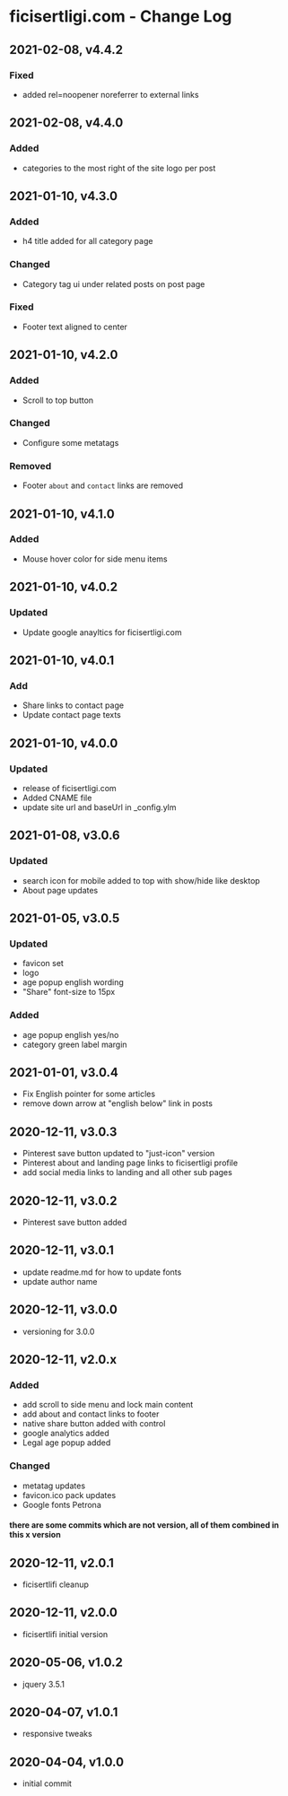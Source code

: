 # ficisertligi.com - Change Log

## 2021-02-08, v4.4.2
### Fixed
- added rel=noopener noreferrer to external links

## 2021-02-08, v4.4.0
### Added
- categories to the most right of the site logo per post

## 2021-01-10, v4.3.0
### Added
- h4 title added for all category page
### Changed
- Category tag ui under related posts on post page
### Fixed
- Footer text aligned to center

## 2021-01-10, v4.2.0
### Added
- Scroll to top button
### Changed
- Configure some metatags
### Removed
- Footer `about` and `contact` links are removed

## 2021-01-10, v4.1.0
### Added
- Mouse hover color for side menu items

## 2021-01-10, v4.0.2
### Updated
- Update google anayltics for ficisertligi.com

## 2021-01-10, v4.0.1
### Add
- Share links to contact page
- Update contact page texts

## 2021-01-10, v4.0.0
### Updated
- release of ficisertligi.com
- Added CNAME file
- update site url and baseUrl in _config.ylm

## 2021-01-08, v3.0.6
### Updated
- search icon for mobile added to top with show/hide like desktop
- About page updates

## 2021-01-05, v3.0.5
### Updated
- favicon set
- logo
- age popup english wording
- "Share" font-size to 15px
### Added
- age popup english yes/no
- category green label margin 

## 2021-01-01, v3.0.4
- Fix English pointer for some articles
- remove down arrow at "english below" link in posts

## 2020-12-11, v3.0.3
- Pinterest save button updated to "just-icon" version
- Pinterest about and landing page links to ficisertligi profile
- add social media links to landing and all other sub pages

## 2020-12-11, v3.0.2
- Pinterest save button added

## 2020-12-11, v3.0.1
- update readme.md for how to update fonts
- update author name

## 2020-12-11, v3.0.0
- versioning for 3.0.0

## 2020-12-11, v2.0.x
### Added
- add scroll to side menu and lock main content
- add about and contact links to footer
- native share button added with control
- google analytics added
- Legal age popup added
### Changed
- metatag updates
- favicon.ico pack updates
- Google fonts Petrona
#### there are some commits which are not version, all of them combined in this x version

## 2020-12-11, v2.0.1
- ficisertlifi cleanup

## 2020-12-11, v2.0.0
- ficisertlifi initial version

## 2020-05-06, v1.0.2
- jquery 3.5.1

## 2020-04-07, v1.0.1
- responsive tweaks

## 2020-04-04, v1.0.0
- initial commit